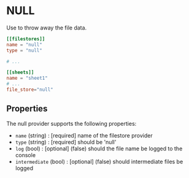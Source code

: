 # NULL

Use to throw away the file data.

```toml
[[filestores]]
name = "null"
type = "null"

# ...

[[sheets]]
name = "sheet1"
# ...
file_store="null"
```

## Properties

The null provider supports the following properties:

* `name` (string) : [required] name of the filestore provider
* `type` (string) : [required] should be 'null'
* `log` (bool) : [optional] (false) should the file name be logged to the console
* `intermediate` (bool) : [optional] (false) should intermediate files be logged